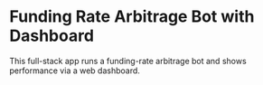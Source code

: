 # Funding Rate Arbitrage Bot with Dashboard

This full-stack app runs a funding-rate arbitrage bot and shows performance via a web dashboard.
